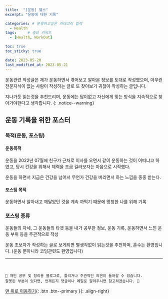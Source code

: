 ```yaml
---
title:  "[운동] 헬스"  
excerpt: "운동에 대한 기록"

categories: # 분류하고싶은 카테고리 입력
  - Health
tags:     # 중요 키워드
  - [Health, WorkOut]

toc: true
toc_sticky: true

date: 2023-05-20
last_modified_at: 2023-05-21
---
```


운동관련 작성글은 제가 운동하면서 겪어보고 알아본 정보를 토대로 작성했으며, 아무런 전문지식이 없는 사람이 작성하는 글로 또 찾아보기 귀찮아 작성하는 글입니다.

지나가듯 읽는것을 추천드리며, 운동에는 답이없고 자신에게 맞는 방식을 지속적으로 찾아가야한다고 생각합니다.
{: .notice--warning}

## 운동 기록을 위한 포스터

### 목적(운동, 포스팅)

#### 운동목적

운동을 2022년 07월에 친구가 근처로 이사를 오면서 같이 운동하는 것이 어떠냐고 하였고, 당시 건강을 위해서 체력을 조금 길러보자는 마음으로 시작했다.

운동을 하면서 지금은 건강을 넘어서 무언가 건강을 버리면서 하는 느낌을 종종 받는다.

#### 포스팅 목적

운동하면서 알아내고 깨달았던 것을 계속 까먹기 때문에 멍청한 나를 위해 기록

### 포스팅 종류

운동들의 자세, 그 운동들의 타겟 등을 내가 공부한 정보, 운동 기록, 운동하면서 느낀 운동 부위 등을 주관적으로 작성

운동 초보자가 작성하는 글로 보게되면 별생각없이 읽는것을 추천하며, 훈수는 환영입니다. (운동 뿐아니라 코딩관련도 환영입니다)



***
<br>
    
    📢 개인 공부 및 정리용 블로그로, 틀리거나 주관적인 의견이 들어갈 수 있습니다.
    잘못된 부분이 있다면, 언제든지 댓글이나 메일로 알려주시면 참고하겠습니다. 🔔

[맨 위로 이동하기](#){: .btn .btn--primary }{: .align-right}